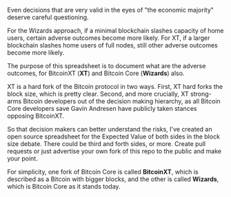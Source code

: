 Even decisions that are very valid in the eyes of "the economic majority" deserve careful questioning.

For the Wizards approach, if a minimal blockchain slashes capacity of home users, certain adverse outcomes become more likely. For XT, if a larger blockchain slashes home users of full nodes, still other adverse outcomes become more likely.

The purpose of this spreadsheet is to document what are the adverse outcomes, for BitcoinXT (**XT**) and Bitcoin Core (**Wizards**) also.

XT is a hard fork of the Bitcoin protocol in two ways. First, XT hard forks the block size, which is pretty clear. Second, and more crucially, XT strong-arms Bitcoin developers out of the decision making hierarchy, as all Bitcoin Core developers save Gavin Andresen have publicly taken stances opposing BitcoinXT.

So that decision makers can better understand the risks, I've created an open source spreadsheet for the Expected Value of both sides in the block size debate. There could be third and forth sides, or more. Create pull requests or just advertise your own fork of this repo to the public and make your point.

For simplicity, one fork of Bitcoin Core is called **BitcoinXT**, which is described as a Bitcoin with bigger blocks, and the other is called **Wizards**, which is Bitcoin Core as it stands today.
